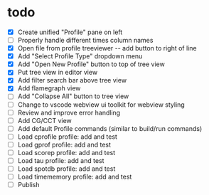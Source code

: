 # todo

- [x] Create unified "Profile" pane on left
- [ ] Properly handle different times column names
- [x] Open file from profile treeviewer -- add button to right of line
- [x] Add "Select Profile Type" dropdown menu
- [x] Add "Open New Profile" button to top of tree view
- [x] Put tree view in editor view
- [x] Add filter search bar above tree view
- [x] Add flamegraph view
- [ ] Add "Collapse All" button to tree view
- [ ] Change to vscode webview ui toolkit for webview styling
- [ ] Review and improve error handling
- [ ] Add CG/CCT view
- [ ] Add default Profile commands (similar to build/run commands)
- [ ] Load cprofile profile: add and test
- [ ] Load gprof profile: add and test
- [ ] Load scorep profile: add and test
- [ ] Load tau profile: add and test
- [ ] Load spotdb profile: add and test
- [ ] Load timememory profile: add and test
- [ ] Publish